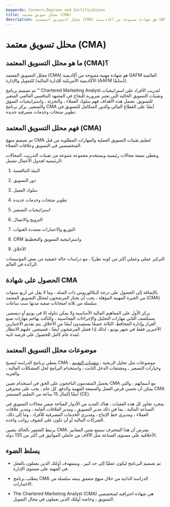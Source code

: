 ```yaml
---
keywords: Careers,Degrees and Certifications
title: محلل تسويق معتمد (CMA)
description: محلل التسويق المعتمد (CMA) هو شهادة ممنوحة من أكاديمية GAFM العالمية للتمويل والإدارة.
---
```


# محلل تسويق معتمد (CMA)
## ما هو محلل التسويق المعتمد (CMA)؟

محلل التسويق المعتمد (CMA) هو شهادة مهنية ممنوحة من أكاديمية GAFM العالمية للتمويل والإدارة (الأكاديمية الأمريكية للإدارة المالية (AAFM سابقًا)).

تم تصميم برنامج ™ Chartered Marketing Analyst لتدريب الأفراد على استراتيجيات وتقنيات التسويق الحالية التي تعتبر ضرورية للنجاح في المشهد التنافسي العالمي المتغير للتسويق. تشمل هذه الأهداف فهم سلوك العملاء ، والتجزئة ، واستراتيجيات السوق والتسعير. يركز برنامج CMA أيضًا على القطاع المالي والدور المتكامل للتسويق في تطوير منتجات وخدمات مصرفية جديدة.

## فهم محلل التسويق المعتمد (CMA)

تم تصميم منهج CMA لتعليم تقنيات التسويق العملية والمهارات المطلوبة من قبل المتخصصين في التسويق وعلاقات العملاء.

ويغطي تسعة مجالات رئيسية ويستخدم مجموعة متنوعة من تقنيات التدريب. المجالات الرئيسية لجدول الأعمال تشمل:

1. البيئة التنافسية

1. دور التسويق

1. سلوك العميل

1. تطوير منتجات وخدمات جديدة

1. استراتيجيات التسعير

1. الترويج والاتصال

1. التوزيع والاعتبارات متعددة القنوات

1. CRM واستراتيجية التسويق والتخطيط

1. الأخلاق

التركيز عملي وعملي أكثر من كونه نظريًا ، مع دراسات حالة حقيقية من بعض المؤسسات الرائدة في العالم.

## الحصول على شهادة CMA

بالإضافة إلى الحصول على درجة البكالوريوس ذات الصلة ، وما لا يقل عن أربع سنوات من الخبرة المهنية المؤهلة ، يجب أن يجتاز المرشحون لمحلل التسويق المعتمد (CMA) سلسلة من ثلاثة امتحانات صعبة مدتها ست ساعات.

يركز الأول على المفاهيم المالية الأساسية ولا يمكن تناوله إلا في يونيو أو ديسمبر. يستكشف الثاني مهارات التحليل والإجراءات المحاسبية ، والثالث يهاجم مهارات صنع القرار وإدارة المحافظ. الثلاثة جميعًا يستفيدون أيضًا من الأخلاق. يتم تقديم الاختبارين الأخيرين فقط في شهر يونيو ، لذلك إذا فشل المرشحون أيضًا ، فسيتعين عليهم الانتظار لمدة عام كامل للحصول على فرصة ثانية.

## موضوعات محلل التسويق المعتمد

يغطي برنامج الدراسة ليصبح CMA موضوعات مثل تحليل الربحية ، [وتقنيات التقييم](/valuation_analysis) ، وخيارات التسعير ، ومشتقات الدخل الثابت ، واستخدام البرامج لحل المشكلات المالية ، والمزيد.

يحصل المتقدمون الناجحون على الحق في استخدام تعيين CMA مع أسمائهم ، والتي يمكن أن تحسن فرص العمل والسمعة المهنية والدفع. كل عام ، يجب على محترفي CMA أيضًا إكمال 15 ساعة من التعليم المستمر (CE).

بمجرد تجاوز كل هذه العقبات ، هناك العديد من الأدوار المتاحة ضمن مجالات التسويق في الصناعة المالية ، بما في ذلك مدير التسويق ، ومدير العلاقات العامة ، ومدير علاقات العملاء ، ومديري خط الإنتاج ، ومديري الخدمات المصرفية للأفراد ، وما إلى ذلك. الشركات المالية أو أن تكون على كشوف رواتب واحدة.

يرتبط الشعور بالحالة بتعيين CMA. يفترض أن هذا المحترف سيتبع نفس المعايير الأخلاقية على مستوى الصناعة مثل الآلاف من حاملي المواثيق في أكثر من 135 دولة.

## يسلط الضوء

- تم تصميم البرنامج ليكون عمليًا إلى حد كبير ، ويستهدف أولئك الذين يعملون بالفعل في المهنة على مستوى الإدارة.

- يتطلب برنامج CMA الدراسة الذاتية من خلال منهج متعمق يتبعه سلسلة من الاختبارات.

- The Chartered Marketing Analyst (CMA) هي شهادة احترافية لمتخصصي التسويق ، وخاصة أولئك الذين يعملون في مجال التمويل.

